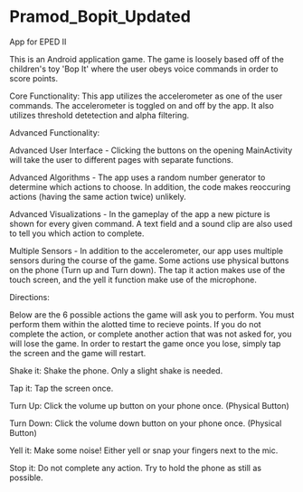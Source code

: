 Pramod_Bopit_Updated
====================

App for EPED II

This is an Android application game.  The game is loosely based off of the children's toy 'Bop It' where the user obeys voice commands in order to score points. 

Core Functionality:
This app utilizes the accelerometer as one of the user commands. The accelerometer is toggled on and off by the app. It also utilizes threshold detetection and alpha filtering. 

Advanced Functionality:

Advanced User Interface - Clicking the buttons on the opening MainActivity will take the user to different pages with                             separate functions.

Advanced Algorithms     - The app uses a random number generator to determine which actions to choose. In addition, the                           code makes reoccuring actions (having the same action twice) unlikely.

Advanced Visualizations - In the gameplay of the app a new picture is shown for every given command. A text field and a                           sound clip are also used to tell you which action to complete.

Multiple Sensors        - In addition to the accelerometer, our app uses multiple sensors during the course of the game.                           Some actions use physical buttons on the phone (Turn up and Turn down). The tap it action                               makes use of the touch screen, and the yell it function make use of the microphone.


Directions:

Below are the 6 possible actions the game will ask you to perform. You must perform them within the alotted time to recieve points. If you do not complete the action, or complete another action that was not asked for, you will lose the game. In order to restart the game once you lose, simply tap the screen and the game will restart.

Shake it: Shake the phone. Only a slight shake is needed.

Tap it: Tap the screen once.

Turn Up: Click the volume up button on your phone once. (Physical Button)

Turn Down: Click the volume down button on your phone once. (Physical Button)

Yell it: Make some noise! Either yell or snap your fingers next to the mic.

Stop it: Do not complete any action. Try to hold the phone as still as possible.

